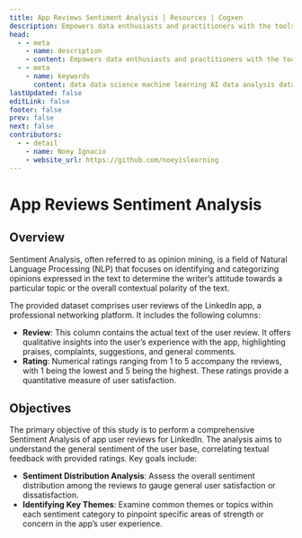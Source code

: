 ```yaml
---
title: App Reviews Sentiment Analysis | Resources | Cogxen
description: Empowers data enthusiasts and practitioners with the tools and knowledge to unlock the potential of data.
head:
  - - meta
    - name: description
    - content: Empowers data enthusiasts and practitioners with the tools and knowledge to unlock the potential of data.
  - - meta
    - name: keywords
      content: data data science machine learning AI data analysis data-driven data enthusiasts data practitioners
lastUpdated: false
editLink: false
footer: false
prev: false
next: false
contributors:
  - - detail
    - name: Noey Ignacio
    - website_url: https://github.com/noeyislearning
---
```


# App Reviews Sentiment Analysis

<DownloadBadge githubURL=""></DownloadBadge>

## Overview

Sentiment Analysis, often referred to as opinion mining, is a field of Natural Language Processing (NLP) that focuses on identifying and categorizing opinions expressed in the text to determine the writer’s attitude towards a particular topic or the overall contextual polarity of the text.

The provided dataset comprises user reviews of the LinkedIn app, a professional networking platform. It includes the following columns:

- **Review**: This column contains the actual text of the user review. It offers qualitative insights into the user’s experience with the app, highlighting praises, complaints, suggestions, and general comments.
- **Rating**: Numerical ratings ranging from 1 to 5 accompany the reviews, with 1 being the lowest and 5 being the highest. These ratings provide a quantitative measure of user satisfaction.

## Objectives

The primary objective of this study is to perform a comprehensive Sentiment Analysis of app user reviews for LinkedIn. The analysis aims to understand the general sentiment of the user base, correlating textual feedback with provided ratings. Key goals include:

- **Sentiment Distribution Analysis**: Assess the overall sentiment distribution among the reviews to gauge general user satisfaction or dissatisfaction.
- **Identifying Key Themes**: Examine common themes or topics within each sentiment category to pinpoint specific areas of strength or concern in the app’s user experience.
